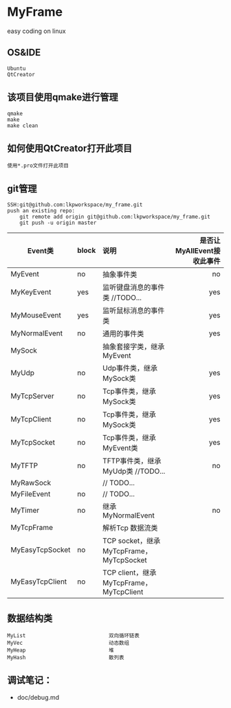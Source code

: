 # MyFrame
easy coding on linux
## OS&IDE
	Ubuntu
	QtCreator
## 该项目使用qmake进行管理
    qmake
    make
    make clean
## 如何使用QtCreator打开此项目
    使用*.pro文件打开此项目
## git管理
	SSH:git@github.com:lkpworkspace/my_frame.git
	push an existing repo:
		git remote add origin git@github.com:lkpworkspace/my_frame.git
		git push -u origin master

| Event类         |  block      |    说明                     |   是否让MyAllEvent接收此事件|
|-----------------|:------------|:----------------------------|-------------------------:|
| MyEvent           |    no     |    抽象事件类                 |     no                   |   
| MyKeyEvent        |    yes    |    监听键盘消息的事件类 //TODO...| yes                    |
| MyMouseEvent      |    yes    |    监听鼠标消息的事件类        | yes                      |  
| MyNormalEvent     |    no     |    通用的事件类               |     yes                  |     
| MySock            |           |    抽象套接字类，继承MyEvent   |                       |     
| MyUdp             |    no    |    Udp事件类，继承MySock类    |    yes                   |       
| MyTcpServer       |    no     |    Tcp事件类，继承MySock类    |    yes                   |     
| MyTcpClient       |    no     |    Tcp事件类，继承MySock类    |    yes                   |       
| MyTcpSocket       |    no     |    Tcp事件类，继承MyEvent类   |    yes                   |             
| MyTFTP            |    no    |    TFTP事件类，继承MyUdp类 //TODO...    |    no   |     
| MyRawSock         |           |    // TODO...               |                          |             
| MyFileEvent       |    no     |    // TODO...               |                          |
| MyTimer           |    no     |    继承MyNormalEvent        | no|
| MyTcpFrame        |           |   解析Tcp 数据流类         ||
| MyEasyTcpSocket   |    no     |   TCP socket，继承MyTcpFrame，MyTcpSocket||
| MyEasyTcpClient   |    no     |   TCP client，继承MyTcpFrame，MyTcpClient||

## 数据结构类
	MyList                           双向循环链表
	MyVec                            动态数组
	MyHeap                           堆
	MyHash                           散列表

## 调试笔记：
* doc/debug.md
